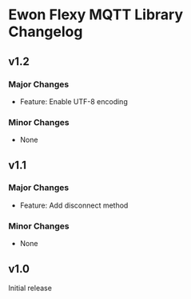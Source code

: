 # Ewon Flexy MQTT Library Changelog

## v1.2
### Major Changes
- Feature: Enable UTF-8 encoding
### Minor Changes
- None

## v1.1
### Major Changes
- Feature: Add disconnect method
### Minor Changes
- None

## v1.0
Initial release